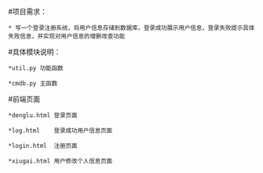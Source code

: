 #项目需求：

    * 写一个登录注册系统，将用户信息存储到数据库，登录成功展示用户信息，登录失败提示具体失败信息，并实现对用户信息的增删改查功能

#具体模块说明：

    *util.py 功能函数

    *cmdb.py 主函数

#前端页面

    *denglu.html 登录页面

    *log.html    登录成功用户信息页面

    *login.html  注册页面

    *xiugai.html 用户修改个人信息页面



 
